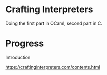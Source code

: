 # Crafting Interpreters
Doing the first part in OCaml, second part in C.

# Progress
Introduction

https://craftinginterpreters.com/contents.html
